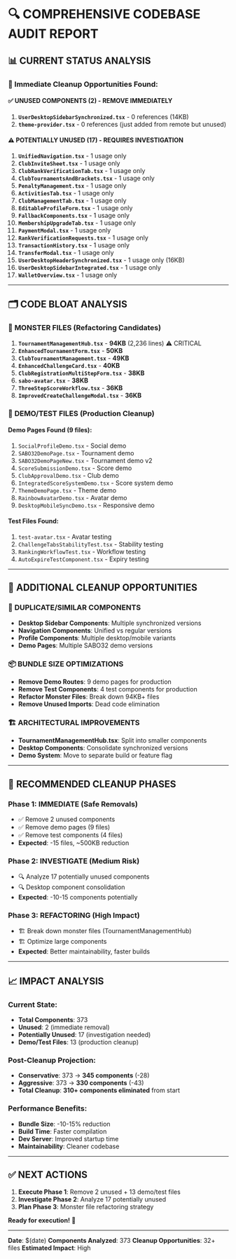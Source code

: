 # 🔍 COMPREHENSIVE CODEBASE AUDIT REPORT

## 📊 CURRENT STATUS ANALYSIS

### 🎯 Immediate Cleanup Opportunities Found:

#### ✅ **UNUSED COMPONENTS (2) - REMOVE IMMEDIATELY**
1. **`UserDesktopSidebarSynchronized.tsx`** - 0 references (14KB)
2. **`theme-provider.tsx`** - 0 references (just added from remote but unused)

#### ⚠️ **POTENTIALLY UNUSED (17) - REQUIRES INVESTIGATION**
1. **`UnifiedNavigation.tsx`** - 1 usage only
2. **`ClubInviteSheet.tsx`** - 1 usage only  
3. **`ClubRankVerificationTab.tsx`** - 1 usage only
4. **`ClubTournamentsAndBrackets.tsx`** - 1 usage only
5. **`PenaltyManagement.tsx`** - 1 usage only
6. **`ActivitiesTab.tsx`** - 1 usage only
7. **`ClubManagementTab.tsx`** - 1 usage only
8. **`EditableProfileForm.tsx`** - 1 usage only
9. **`FallbackComponents.tsx`** - 1 usage only
10. **`MembershipUpgradeTab.tsx`** - 1 usage only
11. **`PaymentModal.tsx`** - 1 usage only
12. **`RankVerificationRequests.tsx`** - 1 usage only
13. **`TransactionHistory.tsx`** - 1 usage only
14. **`TransferModal.tsx`** - 1 usage only
15. **`UserDesktopHeaderSynchronized.tsx`** - 1 usage only (16KB)
16. **`UserDesktopSidebarIntegrated.tsx`** - 1 usage only
17. **`WalletOverview.tsx`** - 1 usage only

---

## 🗂️ CODE BLOAT ANALYSIS

### 🐘 **MONSTER FILES (Refactoring Candidates)**
1. **`TournamentManagementHub.tsx`** - **94KB** (2,236 lines) ⚠️ CRITICAL
2. **`EnhancedTournamentForm.tsx`** - **50KB** 
3. **`ClubTournamentManagement.tsx`** - **49KB**
4. **`EnhancedChallengeCard.tsx`** - **40KB**
5. **`ClubRegistrationMultiStepForm.tsx`** - **38KB**
6. **`sabo-avatar.tsx`** - **38KB**
7. **`ThreeStepScoreWorkflow.tsx`** - **36KB**
8. **`ImprovedCreateChallengeModal.tsx`** - **36KB**

### 📱 **DEMO/TEST FILES (Production Cleanup)**
#### **Demo Pages Found (9 files):**
1. `SocialProfileDemo.tsx` - Social demo
2. `SABO32DemoPage.tsx` - Tournament demo
3. `SABO32DemoPageNew.tsx` - Tournament demo v2
4. `ScoreSubmissionDemo.tsx` - Score demo
5. `ClubApprovalDemo.tsx` - Club demo
6. `IntegratedScoreSystemDemo.tsx` - Score system demo
7. `ThemeDemoPage.tsx` - Theme demo
8. `RainbowAvatarDemo.tsx` - Avatar demo
9. `DesktopMobileSyncDemo.tsx` - Responsive demo

#### **Test Files Found:**
1. `test-avatar.tsx` - Avatar testing
2. `ChallengeTabsStabilityTest.tsx` - Stability testing
3. `RankingWorkflowTest.tsx` - Workflow testing
4. `AutoExpireTestComponent.tsx` - Expiry testing

---

## 🧹 ADDITIONAL CLEANUP OPPORTUNITIES

### 🔄 **DUPLICATE/SIMILAR COMPONENTS**
- **Desktop Sidebar Components**: Multiple synchronized versions
- **Navigation Components**: Unified vs regular versions
- **Profile Components**: Multiple desktop/mobile variants
- **Demo Pages**: Multiple SABO32 demo versions

### 📦 **BUNDLE SIZE OPTIMIZATIONS**
- **Remove Demo Routes**: 9 demo pages for production
- **Remove Test Components**: 4 test components for production
- **Refactor Monster Files**: Break down 94KB+ files
- **Remove Unused Imports**: Dead code elimination

### 🏗️ **ARCHITECTURAL IMPROVEMENTS**
- **TournamentManagementHub.tsx**: Split into smaller components
- **Desktop Components**: Consolidate synchronized versions
- **Demo System**: Move to separate build or feature flag

---

## 🎯 RECOMMENDED CLEANUP PHASES

### **Phase 1: IMMEDIATE (Safe Removals)**
- ✅ Remove 2 unused components
- ✅ Remove demo pages (9 files) 
- ✅ Remove test components (4 files)
- **Expected**: -15 files, ~500KB reduction

### **Phase 2: INVESTIGATE (Medium Risk)**
- 🔍 Analyze 17 potentially unused components
- 🔍 Desktop component consolidation
- **Expected**: -10-15 components potentially

### **Phase 3: REFACTORING (High Impact)**
- 🏗️ Break down monster files (TournamentManagementHub)
- 🏗️ Optimize large components
- **Expected**: Better maintainability, faster builds

---

## 📈 IMPACT ANALYSIS

### **Current State:**
- **Total Components**: 373
- **Unused**: 2 (immediate removal)
- **Potentially Unused**: 17 (investigation needed)
- **Demo/Test Files**: 13 (production cleanup)

### **Post-Cleanup Projection:**
- **Conservative**: 373 → **345 components** (-28)
- **Aggressive**: 373 → **330 components** (-43)
- **Total Cleanup**: **310+ components eliminated** from start

### **Performance Benefits:**
- **Bundle Size**: -10-15% reduction
- **Build Time**: Faster compilation
- **Dev Server**: Improved startup time
- **Maintainability**: Cleaner codebase

---

## ✅ NEXT ACTIONS

1. **Execute Phase 1**: Remove 2 unused + 13 demo/test files
2. **Investigate Phase 2**: Analyze 17 potentially unused
3. **Plan Phase 3**: Monster file refactoring strategy

**Ready for execution!** 🚀

---

**Date**: $(date)
**Components Analyzed**: 373
**Cleanup Opportunities**: 32+ files
**Estimated Impact**: High
